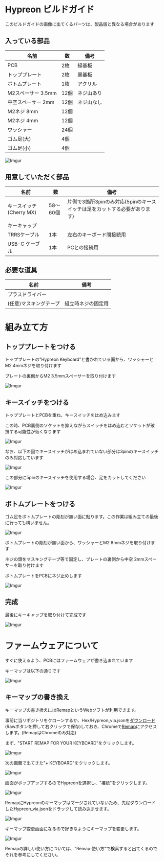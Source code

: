 # Hypreon ビルドガイド

このビルドガイドの画像に出てくるパーツは、製品版と異なる場合があります

## 入っている部品

| 名前 | 数 | 備考 |
| ---- | ---- | --- |
| PCB | 2枚 | 緑基板 |
| トッププレート | 2枚 | 黒基板 |
| ボトムプレート | 1枚 | アクリル |
| M2スペーサー 3.5mm | 12個 | ネジ山あり |
| 中空スペーサー 2mm | 12個 | ネジ山なし |
| M2ネジ 8mm | 12個 | |
| M2ネジ 4mm | 12個 | |
| ワッシャー | 24個 | |
| ゴム足(大) | 4個 | |
| ゴム足(小) | 4個 | |

![Imgur](https://user-images.githubusercontent.com/52162386/135728342-e50f9885-ff26-4007-8fe0-8d173e92a0dd.jpg)

## 用意していただく部品

| 名前 | 数 | 備考 |
| ---- | ---- | --- |
| キースイッチ(Cherry MX) | 58～60個 | 片側で3箇所3pinのみ対応(5pinのキースイッチは足をカットする必要があります) |
| キーキャップ | | |
| TRRSケーブル | 1本 | 左右のキーボード間接続用 |
| USB-C ケーブル | 1本 | PCとの接続用 |

## 必要な道具

| 名前 | 備考 |
| ---- | ---- |
| プラスドライバー | |
| (任意)マスキングテープ | 組立時ネジの固定用 |

# 組み立て方

## トッププレートをつける

トッププレートの"Hypreon Keyboard"と書かれている面から、ワッシャーとM2 4mmネジを取り付けます

プレートの裏側からM2 3.5mmスペーサーを取り付けます

![Imgur](https://user-images.githubusercontent.com/52162386/135728364-3b41691a-55a7-4b7a-a258-f88fa2b21ed0.jpg)

## キースイッチをつける

トッププレートとPCBを重ね、キースイッチをはめ込みます

この時、PCB裏側のソケットを抑えながらスイッチをはめ込むとソケットが破損する可能性が低くなります

![Imgur](https://user-images.githubusercontent.com/52162386/135728425-0df4ea65-b645-49f9-a2a1-fef0a121e585.jpg)

なお、以下の図でキースイッチがはめ込まれていない部分は3pinのキースイッチのみ対応しています

![Imgur](https://user-images.githubusercontent.com/52162386/135728407-3f90f4cc-d631-460a-9817-93b32bd16785.jpg)

この部分に5pinのキースイッチを使用する場合、足をカットしてください

![Imgur](https://user-images.githubusercontent.com/52162386/135728414-12cb0108-20e3-4afa-969d-bee25a70ad8d.jpg)

## ボトムプレートをつける

ゴム足をボトムプレートの彫刻が無い面に貼ります。この作業は組み立ての最後に行っても構いません。

![Imgur](https://user-images.githubusercontent.com/52162386/135728439-dfb05b0f-f66e-44be-83f8-9c25ebda679a.jpg)

ボトムプレートの彫刻が無い面から、ワッシャーとM2 8mmネジを取り付けます

ネジの頭をマスキングテープ等で固定し、プレートの裏側から中空 2mmスペーサーを取り付けます

ボトムプレートをPCBにネジ止めします

![Imgur](https://user-images.githubusercontent.com/52162386/135728449-e39a4ef7-cfc0-4b21-a7f6-488e82060fc8.jpg)

## 完成

最後にキーキャップを取り付けて完成です

![Imgur](https://user-images.githubusercontent.com/52162386/135728468-83ed31ac-a6bd-4337-9d00-2e0bfe0ba173.jpg)

# ファームウェアについて

すぐに使えるよう、PCBにはファームウェアが書き込まれています

キーマップは以下の通りです

![Imgur](https://user-images.githubusercontent.com/52162386/135728469-81487bb0-bfba-498c-bfa6-fdbf870b8916.png)

## キーマップの書き換え

キーマップの書き換えにはRemapというWebソフトが利用できます。

事前に当リポジトリをクローンするか、Hex/Hypreon_via.jsonを[ダウンロード](Hex/Hypreon_via.json)(Rawボタンを押して右クリックで保存)しておき、Chromeで[Remap](https://remap-keys.app/)にアクセスします。(RemapはChromeのみ対応)

まず、"START REMAP FOR YOUR KEYBOARD"をクリックします。

![Imgur](https://user-images.githubusercontent.com/52162386/137341065-9d0c722c-c16a-44c9-8467-a4234f6c1f7a.png)

次の画面で出てきた"+ KEYBOARD"をクリックします。

![Imgur](https://user-images.githubusercontent.com/52162386/137341075-fe141c2e-0332-4571-93b6-6ceaa1f77770.png)

画面がポップアップするのでHypreonを選択し、"接続"をクリックします。

![Imgur](https://user-images.githubusercontent.com/52162386/137341093-42bfa3a7-0566-4b35-84fc-2f8a550df4d4.png)

RemapにHypreonのキーマップはマージされていないため、先程ダウンロードしたHypreon_via.jsonをドラックして読み込ませます。

![Imgur](https://user-images.githubusercontent.com/52162386/137341098-4e8b92e0-4750-4b50-b65a-475bab70f2b4.png)

キーマップ変更画面になるので好きなようにキーマップを変更します。

![Imgur](https://user-images.githubusercontent.com/52162386/137341109-048773e9-e45e-4236-b8f6-c87cf541b49f.png)

Remapの詳しい使い方については、"Remap 使い方"で検索すると出てくるのでそれを参考にしてください。